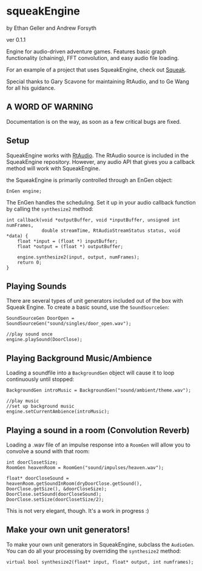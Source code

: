 squeakEngine
============
by Ethan Geller and Andrew Forsyth

ver 0.1.1

Engine for audio-driven adventure games. Features basic graph functionality (chaining), FFT convolution, and easy audio file loading.

For an example of a project that uses SqueakEngine, check out [Squeak](https://github.com/felakuti4life/squeak).

Special thanks to Gary Scavone for maintaining RtAudio, and to Ge Wang for all his guidance.

A WORD OF WARNING
-----------------
Documentation is on the way, as soon as a few critical bugs are fixed.

Setup
----

SqueakEngine works with [RtAudio](https://www.music.mcgill.ca/~gary/rtaudio/). The RtAudio source is included in the SqueakEngine repository. However, any audio API that gives you a callback method will work with SqueakEngine.

the SqueakEngine is primarily controlled through an EnGen object:

`EnGen engine;`

The EnGen handles the scheduling. Set it up in your audio callback function by calling the `synthesize2` method:

```
int callback(void *outputBuffer, void *inputBuffer, unsigned int numFrames,
             double streamTime, RtAudioStreamStatus status, void *data) {
    float *input = (float *) inputBuffer;
    float *output = (float *) outputBuffer;
    
    engine.synthesize2(input, output, numFrames);
    return 0;
}
```

Playing Sounds
----------------

There are several types of unit generators included out of the box with Squeak Engine. To create a basic sound, use the `SoundSourceGen`:

```
SoundSourceGen DoorOpen = SoundSourceGen("sound/singles/door_open.wav");

//play sound once
engine.playSound(DoorClose);
```

Playing Background Music/Ambience
---------------------------------

Loading a soundfile into a `BackgroundGen` object will cause it to loop continuously until stopped:

```
BackgroundGen introMusic = BackgroundGen("sound/ambient/theme.wav");

//play music
//set up background music
engine.setCurrentAmbience(introMusic);
```

Playing a sound in a room (Convolution Reverb)
---------------------------------------------

Loading a .wav file of an impulse response into a `RoomGen` will allow you to convolve a sound with that room:

```
int doorClosetSize;
RoomGen heavenRoom = RoomGen("sound/impulses/heaven.wav");

float* doorCloseSound = heavenRoom.getSoundInRoom(dryDoorClose.getSound(), DoorClose.getSize(), &doorCloseSize);
DoorClose.setSound(doorCloseSound);
DoorClose.setSize(doorClosetSize/2);
```

This is not very elegant, though. It's a work in progress :)

Make your own unit generators!
------------------------------
To make your own unit generators in SqueakEngine, subclass the `AudioGen`. You can do all your processing by overriding the `synthesize2` method:

```
virtual bool synthesize2(float* input, float* output, int numframes);
```
